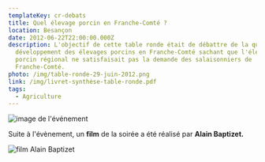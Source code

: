 ```yaml
---
templateKey: cr-debats
title: Quel élevage porcin en Franche-Comté ?
location: Besançon
date: 2012-06-22T22:00:00.000Z
description: L'objectif de cette table ronde était de débattre de la question du
  développement des élevages porcins en Franche-Comté sachant que l'élevage
  porcin régional ne satisfaisait pas la demande des salaisonniers de
  Franche-Comté.
photo: /img/table-ronde-29-juin-2012.png
link: /img/livret-synthèse-table-ronde.pdf
tags:
  - Agriculture
---
```

![image de l'événement](/img/pict0067.jpg?nf_resize=fit&w=400#img-center "image de l'événement")

Suite à l'évènement, un **film** de la soirée a été réalisé par **Alain Baptizet.**

![film Alain Baptizet](/img/jaquette.png?nf_resize=fit&w=400#img-center "film Alain Baptizet")